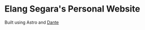 # Elang Segara's Personal Website

Built using Astro and [Dante](https://github.com/JustGoodUI/dante-astro-theme)